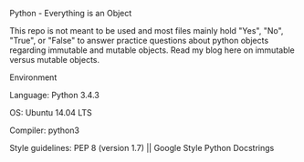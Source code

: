 Python - Everything is an Object

This repo is not meant to be used and most files mainly hold "Yes", "No", "True", or "False" to answer practice questions about python objects regarding immutable and mutable objects. Read my blog here on immutable versus mutable objects.



Environment

Language: Python 3.4.3

OS: Ubuntu 14.04 LTS

Compiler: python3

Style guidelines: PEP 8 (version 1.7) || Google Style Python Docstrings
